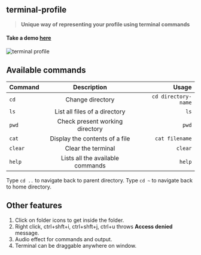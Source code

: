 ##  **terminal-profile**
> **Unique way of representing your profile using terminal commands**

#### Take a demo [here](https://thealoneprogrammer.com/)

![terminal profile](https://raw.githubusercontent.com/faressoft/terminalizer/HEAD/img/demo.gif?raw=true)
## **Available commands**

| Command       | Description  | Usage |
| ------------- |:-------------:| -----:|
| `cd`     | Change directory | `cd directory-name` |
|  `ls`    | List all files of a directory      |   `ls` |
| `pwd` | Check present working directory      |    `pwd` |
| `cat` | Display the contents of a file      |    `cat filename` |
| `clear` | Clear the terminal |    `clear` |
| `help` | Lists all the available commands |  `help` |

Type `cd ..` to navigate back to parent directory.
Type `cd ~` to navigate back to home directory. 

## **Other features**
1. Click on folder icons to get inside the folder.
2. Right click, ctrl+shft+i, ctrl+shft+j, ctrl+u throws **Access denied** message.
3. Audio effect for commands and output.
4. Terminal can be draggable anywhere on window.
